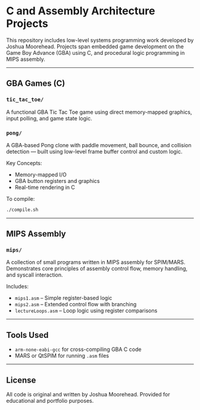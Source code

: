 # C and Assembly Architecture Projects

This repository includes low-level systems programming work developed by Joshua Moorehead. Projects span embedded game development on the Game Boy Advance (GBA) using C, and procedural logic programming in MIPS assembly.

---

## GBA Games (C)

### `tic_tac_toe/`
A functional GBA Tic Tac Toe game using direct memory-mapped graphics, input polling, and game state logic.

### `pong/`
A GBA-based Pong clone with paddle movement, ball bounce, and collision detection — built using low-level frame buffer control and custom logic.

Key Concepts:
- Memory-mapped I/O
- GBA button registers and graphics
- Real-time rendering in C

To compile:
```bash
./compile.sh
```

---

## MIPS Assembly

### `mips/`
A collection of small programs written in MIPS assembly for SPIM/MARS. Demonstrates core principles of assembly control flow, memory handling, and syscall interaction.

Includes:
- `mips1.asm` – Simple register-based logic
- `mips2.asm` – Extended control flow with branching
- `lectureLoops.asm` – Loop logic using register comparisons

---

## Tools Used

- `arm-none-eabi-gcc` for cross-compiling GBA C code
- MARS or QtSPIM for running `.asm` files

---

## License

All code is original and written by Joshua Moorehead. Provided for educational and portfolio purposes.